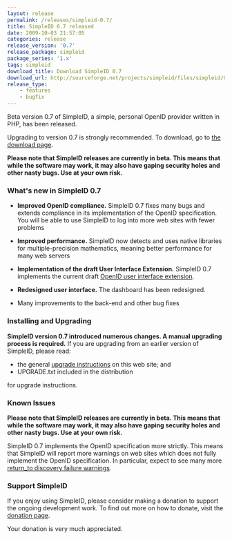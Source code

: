 ```yaml
---
layout: release
permalink: /releases/simpleid-0.7/
title: SimpleID 0.7 released
date: 2009-10-03 21:57:05
categories: release
release_version: '0.7'
release_package: simpleid
package_series: '1.x'
tags: simpleid
download_title: Download SimpleID 0.7
download_url: http://sourceforge.net/projects/simpleid/files/simpleid/0.7/simpleid-0.7.tar.gz/download
release_type: 
    - features
    - bugfix
---
```


Beta version 0.7 of SimpleID, a simple, personal OpenID provider written in PHP, has been released.

Upgrading to version 0.7 is strongly recommended.  To download, go to [the download page](/download).

**Please note that SimpleID releases are currently in beta. This means that while the software may work, it may also have gaping security holes and other nasty bugs. Use at your own risk.**

### What's new in SimpleID 0.7

- **Improved OpenID compliance.**  SimpleID 0.7 fixes many bugs and extends compliance in its implementation of the OpenID specification.  You will be able to use SimpleID to log into more web sites with fewer problems

- **Improved performance.**  SimpleID now detects and uses native libraries for multiple-precision mathematics, meaning better performance for many web servers

- **Implementation of the draft User Interface Extension.**  SimpleID 0.7 implements the current draft [OpenID user interface extension](http://wiki.openid.net/f/openid_ui_extension_draft01.html).

- **Redesigned user interface.**  The dashboard has been redesigned.

- Many improvements to the back-end and other bug fixes

<h3 id="install">Installing and Upgrading</h3>

**SimpleID version 0.7 introduced numerous changes.  A manual
upgrading process is required.**  If you are upgrading from an earlier version of
SimpleID, please read:

- the general [upgrade instructions](http://simpleid.sourceforge.net/documentation/getting-started/upgrading) on this web site; and
- UPGRADE.txt included in the distribution

for upgrade instructions.

### Known Issues

**Please note that SimpleID releases are currently in beta. This means that while the software may work, it may also have gaping security holes and other nasty bugs. Use at your own risk.**

SimpleID 0.7 implements the OpenID specification more strictly.  This means that SimpleID will report more warnings on web sites which does not fully implement the OpenID specification.  In particular, expect to see many more [return_to discovery failure warnings](http://simpleid.sourceforge.net/documentation/troubleshooting/returnto-discovery-failure).

### Support SimpleID

If you enjoy using SimpleID, please consider making a donation to support the
ongoing development work.  To find out more on how to donate, visit
the [donation page](http://simpleid.sourceforge.net/donate).

Your donation is very much appreciated.